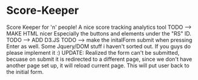 # Score-Keeper
Score Keeper for 'n' people!
A nice score tracking analytics tool
TODO --> MAKE HTML nicer Especially the buttons and elements under the "RS" ID.
TODO --> ADD D3.JS
TODO --> make the initalForm submit when pressing Enter as well. Some Jquery/DOM stuff i haven't sorted out. If you guys do please implement it :)
UPDATE: Realized the form can't be submitted, becuase on submit it is redirected to a different page, since we don't have another page set up, it will reload current page. This will put user back to the initial form.